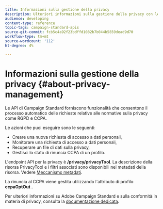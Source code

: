 ```yaml
---
title: Informazioni sulla gestione della privacy
description: Ulteriori informazioni sulla gestione della privacy con le API
audience: developing
content-type: reference
topic-tags: campaign-standard-apis
source-git-commit: fcb5c4a92f23bdffd1082b7b044b5859dead9d70
workflow-type: tm+mt
source-wordcount: '112'
ht-degree: 4%

---
```



# Informazioni sulla gestione della privacy {#about-privacy-management}

Le API di Campaign Standard forniscono funzionalità che consentono il processo automatico delle richieste relative alle normative sulla privacy come RGPD e CCPA.

Le azioni che puoi eseguire sono le seguenti:

* Creare una nuova richiesta di accesso a dati personali,
* Monitorare una richiesta di accesso a dati personali,
* Recuperare un file di dati sulla privacy,
* Gestisci lo stato di rinuncia CCPA di un profilo.

L&#39;endpoint API per la privacy è **/privacy/privacyTool**. La descrizione della risorsa PrivacyTool e i filtri associati sono disponibili nei metadati della risorsa. Vedere [Meccanismo metadati](../../api/using/metadata-mechanism.md).

La rinuncia al CCPA viene gestita utilizzando l&#39;attributo di profilo **ccpaOptOut** .

Per ulteriori informazioni su Adobe Campaign Standard e sulla conformità in materia di privacy, consulta la [documentazione dedicata](https://helpx.adobe.com/it/campaign/kb/acs-privacy.html).
